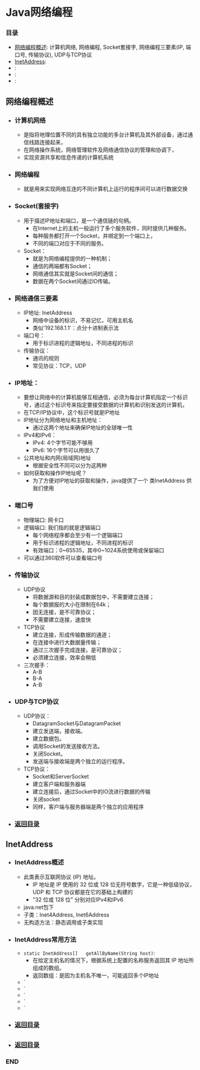 # Java网络编程


### 目录

<!--GFM-TOC -->
* [网络编程概述](#网络编程概述): 计算机网络, 网络编程, Socket套接字, 网络编程三要素(IP, 端口号, 传输协议), UDP与TCP协议 
* [InetAddress](#inetaddress): 
* [](#): 
* [](#): 
* [](#): 
<!--GFM-TOC -->



## 网络编程概述
- ### 计算机网络
  - 是指将地理位置不同的具有独立功能的多台计算机及其外部设备，通过通信线路连接起来，
  - 在网络操作系统，网络管理软件及网络通信协议的管理和协调下，
  - 实现资源共享和信息传递的计算机系统

- ### 网络编程
  - 就是用来实现网络互连的不同计算机上运行的程序间可以进行数据交换

- ### Socket(套接字)  
  - 用于描述IP地址和端口，是一个通信链的句柄。
    - 在Internet上的主机一般运行了多个服务软件，同时提供几种服务。
    - 每种服务都打开一个Socket，并绑定到一个端口上，
    - 不同的端口对应于不同的服务。
  - Socket：
    - 就是为网络编程提供的一种机制；
    - 通信的两端都有Socket；
    - 网络通信其实就是Socket间的通信；
    - 数据在两个Socket间通过IO传输。

- ### 网络通信三要素
  - IP地址: InetAddress
    - 网络中设备的标识，不易记忆，可用主机名
    - 类似'192.168.1.1'：点分十进制表示法
  - 端口号：
    - 用于标识进程的逻辑地址，不同进程的标识
  - 传输协议：
    - 通讯的规则
    - 常见协议：TCP，UDP

- ### IP地址：
  - 要想让网络中的计算机能够互相通信，必须为每台计算机指定一个标识号，通过这个标识号来指定要接受数据的计算机和识别发送的计算机，
  - 在TCP/IP协议中，这个标识号就是IP地址
  - IP地址分为网络地址和主机地址：
    - 通过这两个地址来确保IP地址的全球唯一性 
  - IPv4和IPv6：
    - IPv4: 4个字节可能不够用
    - IPv6: 16个字节可以用很久了
  - 公共地址和内网(局域网)地址
    - 根据安全性不同可以分为这两种 
  - 如何获取和操作IP地址呢？
    - 为了方便对IP地址的获取和操作，java提供了一个 类InetAddress 供我们使用
  
- ### 端口号
  - 物理端口: 网卡口
  - 逻辑端口: 我们指的就是逻辑端口
    - 每个网络程序都会至少有一个逻辑端口
    - 用于标识进程的逻辑地址，不同进程的标识
    - 有效端口：0~65535，其中0~1024系统使用或保留端口
  - 可以通过360软件可以查看端口号

- ### 传输协议
  - UDP协议
    - 将数据源和目的封装成数据包中，不需要建立连接；
    - 每个数据报的大小在限制在64k；
    - 因无连接，是不可靠协议；
    - 不需要建立连接，速度快
  - TCP协议
    - 建立连接，形成传输数据的通道；
    - 在连接中进行大数据量传输；
    - 通过三次握手完成连接，是可靠协议；
    - 必须建立连接，效率会稍低
  - 三次握手：
    - A-B
    - B-A
    - A-B

- ### UDP与TCP协议  
  - UDP协议：
    - DatagramSocket与DatagramPacket
    - 建立发送端，接收端。
    - 建立数据包。
    - 调用Socket的发送接收方法。
    - 关闭Socket。
    - 发送端与接收端是两个独立的运行程序。
  - TCP协议：
    - Socket和ServerSocket
    - 建立客户端和服务器端
    - 建立连接后，通过Socket中的IO流进行数据的传输
    - 关闭socket
    - 同样，客户端与服务器端是两个独立的应用程序

<!--GFM-TOC -->
* ### [返回目录](#目录)
<!--GFM-TOC -->



## InetAddress
- ### InetAddress概述
  - 此类表示互联网协议 (IP) 地址。
    - IP 地址是 IP 使用的 32 位或 128 位无符号数字，它是一种低级协议，UDP 和 TCP 协议都是在它的基础上构建的
    - "32 位或 128 位" 分别对应IPv4和IPv6
  - java.net包下
  - 子类：Inet4Address, Inet6Address
  - 无构造方法：静态调用或子类实现

- ### InetAddress常用方法
  - `static InetAddress[]	getAllByName(String host)`: 
    - 在给定主机名的情况下，根据系统上配置的名称服务返回其 IP 地址所组成的数组。
    - 返回数组：是因为主机名不唯一，可能返回多个IP地址
  - `
  - `
  - `
  - `
  - ` 



<!--GFM-TOC -->
* ### [返回目录](#目录)
<!--GFM-TOC -->



##


<!--GFM-TOC -->
* ### [返回目录](#目录)
<!--GFM-TOC -->



### END
